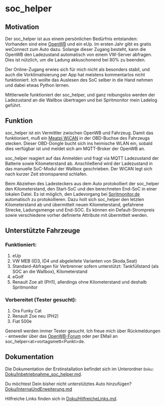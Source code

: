# soc_helper

## Motivation

Der soc_helper ist aus einem persönlichen Bedürfnis entstanden: Vorhanden sind eine [OpenWB](https://openwb.de/main/) und ein eUp. Im ersten Jahr gibt es gratis weConnect zum Auto dazu. Solange dieser Zugang besteht, kann die OpenWB den Ladezustand automatisch von einem VW-Server abfragen. Dies ist nützlich, um die Ladung akkuschonend bei 80% zu beenden.

Der Online-Zugang erwies sich für mich nicht als besonders stabil, und auch die Vorklimatisierung per App hat meistens kommentarlos nicht funktioniert. Ich wollte das Auslesen des SoC selber in die Hand nehmen und dabei etwas Python lernen.

Mittlerweile funktioniert der soc_helper, und ganz reibungslos werden der Ladezustand an die Wallbox übertragen und bei Spritmonitor mein Ladelog geführt.

## Funktion
soc_helper ist ein Vermittler zwischen OpenWB und Fahrzeug. Damit das funktioniert, muß ein [Meatpi WiCAN](https://github.com/meatpiHQ/wican-fw) in der OBD-Buchse des Fahrzeugs stecken. Dieser OBD-Dongle bucht sich ins heimische WLAN ein, sobald dies verfügbar ist und meldet sich am MQTT-Broker der OpenWB an.

soc_helper reagiert auf das Anmelden und fragt via MQTT Ladezustand der Batterie sowie Kilometerstand ab. Anschließend wird der Ladezustand in das manuelle SoC-Modul der Wallbox geschrieben. Der WiCAN legt sich nach kurzer Zeit stromsparend schlafen.

Beim Abziehen des Ladesteckers aus dem Auto protokolliert der soc_helper den Kilometerstand, den Start-SoC und den berechneten End-SoC in einer lokalen Datei. Es ist möglich, den Ladevorgang bei [Spritmonitor.de](https://spritmonitor.de) automatisch zu protokollieren. Dazu holt sich soc_helper den letzten Kilometerstand ab und übermittelt neuen Kilometerstand, gefahrene Strecke, Ladungsmenge und End-SOC. Es können ein Default-Strompreis sowie verschiedene vorher definierte Attribute mit übermittelt werden.

## Unterstützte Fahrzeuge

### Funktioniert:
1. eUp
2. VW MEB (ID3, ID4 und abgeleitete Varianten von Skoda,Seat)
3. Standard-Abfragen für Verbrenner sofern unterstützt: Tankfüllstand (als SOC an die Wallbox), Kilometerstand
4. eGolf
5. Renault Zoe alt (PH1), allerdings ohne Kilometerstand und deshalb Spritmonitor

### Vorbereitet (Tester gesucht):
1. Ora Funky Cat
2. Renault Zoe neu (PH2)
3. Fiat 500e

Generell werden immer Tester gesucht. Ich freue mich über Rückmeldungen - entweder über das [OpenWB-Forum](https://forum.openwb.de/viewtopic.php?t=7451) oder per EMail an soc_helper\<at\>vortagsmett\<Punkt\>de.

## Dokumentation

Die Dokumentation der Erstinstallation befindet sich im Unterordner `Doku`: [Doku/Inbetriebnahme_soc_helper.md](Doku/Inbetriebnahme_soc_helper.md).

Du möchtest Dein bisher nicht unterstütztes Auto hinzufügen? [Doku/InternaUndErweiterung.md](Doku/InternaUndErweiterung.md)

Hilfreiche Links finden sich in [Doku/HilfreicheLinks.md](Doku/HilfreicheLinks.md).
